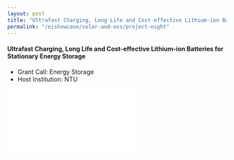 ```yaml
---
layout: post
title: "Ultrafast Charging, Long Life and Cost-effective Lithium-ion Batteries for Stationary Energy Storage"
permalink: "/eishowcase/solar-and-ess/project-eight"
---
```

#### Ultrafast Charging, Long Life and Cost-effective Lithium-ion Batteries for Stationary Energy Storage
* Grant Call: Energy Storage
* Host Institution: NTU

<div class="showcase-embed-container">
	<embed type="application/pdf" src="/files/showcase/solar_ess_08.pdf#view=FitH">
</div>